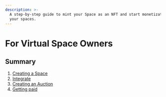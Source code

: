 ```yaml
---
description: >-
  A step-by-step guide to mint your Space as an NFT and start monetization on
  your spaces.
---
```


# For Virtual Space Owners

## Summary

1. [Creating a Space](./create-space.md)
2. [Integrate](./integrations/README.md)
3. [Creating an Auction](./create-auction.md)
4. [Getting paid](./get-paid.md)